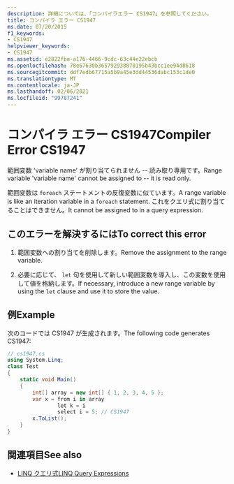 ```yaml
---
description: 詳細については、「コンパイラエラー CS1947」を参照してください。
title: コンパイラ エラー CS1947
ms.date: 07/20/2015
f1_keywords:
- CS1947
helpviewer_keywords:
- CS1947
ms.assetid: e2822fba-a176-4466-9cdc-63c44e22ebcb
ms.openlocfilehash: 78e67630b365792938870195b43bcc1ee94d8618
ms.sourcegitcommit: ddf7edb67715a5b9a45e3dd44536dabc153c1de0
ms.translationtype: MT
ms.contentlocale: ja-JP
ms.lasthandoff: 02/06/2021
ms.locfileid: "99787241"
---
```

# <a name="compiler-error-cs1947"></a><span data-ttu-id="30957-103">コンパイラ エラー CS1947</span><span class="sxs-lookup"><span data-stu-id="30957-103">Compiler Error CS1947</span></span>

<span data-ttu-id="30957-104">範囲変数 'variable name' が割り当てられません -- 読み取り専用です。</span><span class="sxs-lookup"><span data-stu-id="30957-104">Range variable 'variable name' cannot be assigned to -- it is read only.</span></span>  
  
 <span data-ttu-id="30957-105">範囲変数は `foreach` ステートメントの反復変数に似ています。</span><span class="sxs-lookup"><span data-stu-id="30957-105">A range variable is like an iteration variable in a `foreach` statement.</span></span> <span data-ttu-id="30957-106">これをクエリ式に割り当てることはできません。</span><span class="sxs-lookup"><span data-stu-id="30957-106">It cannot be assigned to in a query expression.</span></span>  
  
## <a name="to-correct-this-error"></a><span data-ttu-id="30957-107">このエラーを解決するには</span><span class="sxs-lookup"><span data-stu-id="30957-107">To correct this error</span></span>  
  
1. <span data-ttu-id="30957-108">範囲変数への割り当てを削除します。</span><span class="sxs-lookup"><span data-stu-id="30957-108">Remove the assignment to the range variable.</span></span>  
  
2. <span data-ttu-id="30957-109">必要に応じて、 `let` 句を使用して新しい範囲変数を導入し、この変数を使用して値を格納します。</span><span class="sxs-lookup"><span data-stu-id="30957-109">If necessary, introduce a new range variable by using the `let` clause and use it to store the value.</span></span>  
  
## <a name="example"></a><span data-ttu-id="30957-110">例</span><span class="sxs-lookup"><span data-stu-id="30957-110">Example</span></span>  

 <span data-ttu-id="30957-111">次のコードでは CS1947 が生成されます。</span><span class="sxs-lookup"><span data-stu-id="30957-111">The following code generates CS1947:</span></span>  
  
```csharp  
// cs1947.cs  
using System.Linq;  
class Test  
{  
    static void Main()  
    {  
        int[] array = new int[] { 1, 2, 3, 4, 5 };  
        var x = from i in array  
                let k = i  
                select i = 5; // CS1947  
        x.ToList();  
    }  
}  
```  
  
## <a name="see-also"></a><span data-ttu-id="30957-112">関連項目</span><span class="sxs-lookup"><span data-stu-id="30957-112">See also</span></span>

- [<span data-ttu-id="30957-113">LINQ クエリ式</span><span class="sxs-lookup"><span data-stu-id="30957-113">LINQ Query Expressions</span></span>](../linq/index.md)

